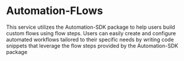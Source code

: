 # Automation-FLows
This service utilizes the Automation-SDK package to help users build custom flows using flow steps. Users can easily create and configure automated workflows tailored to their specific needs by writing code snippets that leverage the flow steps provided by the Automation-SDK package
